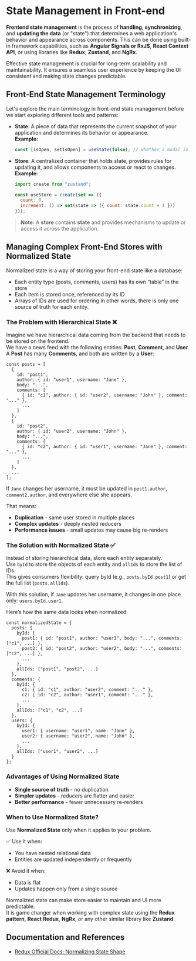 # State Management in Front-end
**Frontend state management** is the process of **handling**, **synchronizing**, and **updating the data** (or "state") that determines a web application's behavior and appearance across components. 
This can be done using built-in framework capabilities, such as **Angular Signals or RxJS**, **React Context API**, or using libraries like **Redux**, **Zustand**, and **NgRx**.

Effective state management is crucial for long-term scalability and maintainability. It ensures a seamless user experience by keeping the UI consistent and making state changes predictable.

## Front-End State Management Terminology
Let's explore the main terminology in front-end state management before we start exploring different tools and patterns:

- **State**: A piece of data that represents the current snapshot of your application and determines its behavior or appearance.   
  **Example:**
    ```javascript
    const [isOpen, setIsOpen] = useState(false); // whether a modal is open
    ```

- **Store**: A centralized container that holds state, provides rules for updating it, and allows components to access or react to changes.   
  **Example:**
    ```javascript
    import create from "zustand";
    
    const useStore = create(set => ({
      count: 0,
      increment: () => set(state => ({ count: state.count + 1 }))
    }));
    ```

> **Note:** A **store** contains **state** and provides mechanisms to update or access it across the application.


## Managing Complex Front-End Stores with Normalized State
Normalized state is a way of storing your front-end state like a database:
- Each entity type (posts, comments, users) has its own “table” in the store
- Each item is stored once, referenced by its ID
- Arrays of IDs are used for ordering
  In other words, there is only one source of truth for each entity.

### The Problem with Hierarchical State ❌
Imagine we have hierarchical data coming from the backend that needs to be stored on the frontend.  
We have a news feed with the following entities: **Post**, **Comment**, and **User**.  
A **Post** has many **Comments**, and both are written by a **User**:

```
const posts = [
  {
    id: "post1",
    author: { id: "user1", username: "Jane" },
    body: "...",
    comments: [
      { id: "c1", author: { id: "user2", username: "John" }, comment: "..." },
      ...
    ]
  },
  {
    id: "post2",
    author: { id: "user2", username: "John" },
    body: "...",
    comments: [
      { id: "c2", author: { id: "user1", username: "Jane" }, comment: "..." },
      ...
    ]
  },
  ...
];
```

If `Jane` changes her username, it must be updated in `post1.author`, `comment2.author`, and everywhere else she appears.

That means:
- **Duplication** - same user stored in multiple places
- **Complex updates** - deeply nested reducers
- **Performance issues** - small updates may cause big re-renders

### The Solution with Normalized State ✅
Instead of storing hierarchical data, store each entity separately.  
Use `byId` to store the objects of each entity and `allIds` to store the list of IDs.  
This gives consumers flexibility: query byId (e.g., `posts.byId.post1`) or get the full list (`posts.allIds`).

With this solution, if `Jane` updates her username, it changes in one place only: `users.byId.user1`.

Here’s how the same data looks when normalized:

```
const normalizedState = {
  posts: {
    byId: {
      post1: { id: "post1", author: "user1", body: "...", comments: ["c1", ...] },
      post2: { id: "post2", author: "user2", body: "...", comments: ["c2", ...] },
      ...
    },
    allIds: ["post1", "post2", ...]
  },
  comments: {
    byId: {
      c1: { id: "c1", author: "user2", comment: "..." },
      c2: { id: "c2", author: "user1", comment: "..." },
      ...
    },
    allIds: ["c1", "c2", ...]
  },
  users: {
    byId: {
      user1: { username: "user1", name: "Jane" },
      user2: { username: "user2", name: "John" },
      ...
    },
    allIds: ["user1", "user2", ...]
  }
};
```

### Advantages of Using Normalized State
- **Single source of truth** - no duplication
- **Simpler updates** - reducers are flatter and easier
- **Better performance** - fewer unnecessary re-renders

### When to Use Normalized State?
Use **Normalized State** only when it applies to your problem.

✅ Use it when:
- You have nested relational data  
- Entities are updated independently or frequently

❌ Avoid it when:
- Data is flat  
- Updates happen only from a single source

Normalized state can make store easier to maintain and UI more predictable.  
It is game changer when working with complex state using the **Redux pattern**, **React Redux**, **NgRx**, or any other similar library like **Zustand**.


## Documentation and References
- [Redux Official Docs: Normalizing State Shape](https://redux.js.org/usage/structuring-reducers/normalizing-state-shape)